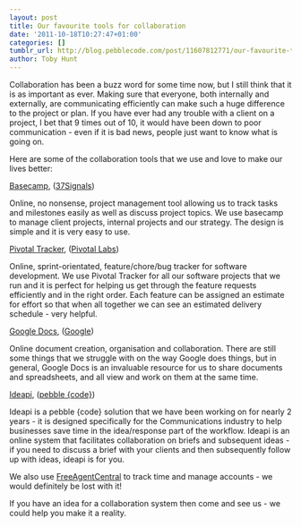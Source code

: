```yaml
---
layout: post
title: Our favourite tools for collaboration
date: '2011-10-18T10:27:47+01:00'
categories: []
tumblr_url: http://blog.pebblecode.com/post/11607812771/our-favourite-tools-for-collaboration
author: Toby Hunt
---
```

<p>Collaboration has been a buzz word for some time now, but I still think that it is as important as ever. Making sure that everyone, both internally and externally, are communicating efficiently can make such a huge difference to the project or plan. If you have ever had any trouble with a client on a project, I bet that 9 times out of 10, it would have been down to poor communication - even if it is bad news, people just want to know what is going on. </p>

<p>Here are some of the collaboration tools that we use and love to make our lives better: </p>

<p><a href="http://basecamphq.com">Basecamp</a>, (<a href="http://37signals.com">37Signals</a>)</p>

<p>Online, no nonsense, project management tool allowing us to track tasks and milestones easily as well as discuss project topics. We use basecamp to manage client projects, internal projects and our strategy. The design is simple and it is very easy to use. </p>

<p><a href="http://pivotaltracker.com">Pivotal Tracker</a>, (<a href="http://pivotallabs.com/">Pivotal Labs</a>)</p>

<p>Online, sprint-orientated, feature/chore/bug tracker for software development. We use Pivotal Tracker for all our software projects that we run and it is perfect for helping us get through the feature requests efficiently and in the right order. Each feature can be assigned an estimate for effort so that when all together we can see an estimated delivery schedule - very helpful. </p>

<p><a href="http://www.google.com/apps/intl/en/business/docs.html">Google Docs</a>, (<a href="http://google.com">Google</a>)</p>

<p>Online document creation, organisation and collaboration. There are still some things that we struggle with on the way Google does things, but in general, Google Docs is an invaluable resource for us to share documents and spreadsheets, and all view and work on them at the same time. </p>

<p><a href="http://ideapi.com">Ideapi</a>, (<a href="http://pebblecode.com">pebble {code}</a>)</p>

<p>Ideapi is a pebble {code} solution that we have been working on for nearly 2 years - it is designed specifically for the Communications industry to help businesses save time in the idea/response part of the workflow. Ideapi is an online system that facilitates collaboration on briefs and subsequent ideas - if you need to discuss a brief with your clients and then subsequently follow up with ideas, ideapi is for you. </p>

<p>We also use <a href="http://freeagentcentral.com">FreeAgentCentral</a> to track time and manage accounts - we would definitely be lost with it! </p>

<p>If you have an idea for a collaboration system then come and see us - we could help you make it a reality.</p>

